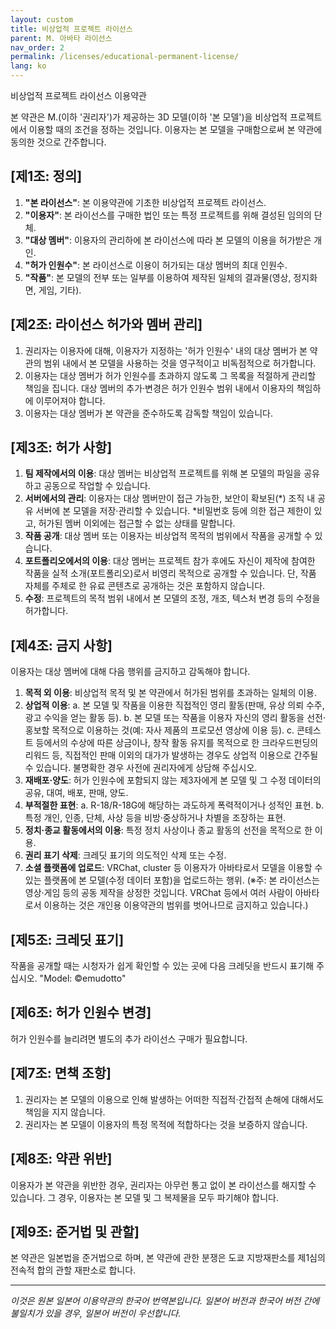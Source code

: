 ```yaml
---
layout: custom
title: 비상업적 프로젝트 라이선스
parent: M. 아바타 라이선스
nav_order: 2
permalink: /licenses/educational-permanent-license/
lang: ko
---
```


비상업적 프로젝트 라이선스 이용약관

본 약관은 M.(이하 '권리자')가 제공하는 3D 모델(이하 '본 모델')을 비상업적 프로젝트에서 이용할 때의 조건을 정하는 것입니다. 이용자는 본 모델을 구매함으로써 본 약관에 동의한 것으로 간주합니다.

## [제1조: 정의]
1.  **"본 라이선스"**: 본 이용약관에 기초한 비상업적 프로젝트 라이선스.
2.  **"이용자"**: 본 라이선스를 구매한 법인 또는 특정 프로젝트를 위해 결성된 임의의 단체.
3.  **"대상 멤버"**: 이용자의 관리하에 본 라이선스에 따라 본 모델의 이용을 허가받은 개인.
4.  **"허가 인원수"**: 본 라이선스로 이용이 허가되는 대상 멤버의 최대 인원수.
5.  **"작품"**: 본 모델의 전부 또는 일부를 이용하여 제작된 일체의 결과물(영상, 정지화면, 게임, 기타).

## [제2조: 라이선스 허가와 멤버 관리]
1.  권리자는 이용자에 대해, 이용자가 지정하는 '허가 인원수' 내의 대상 멤버가 본 약관의 범위 내에서 본 모델을 사용하는 것을 영구적이고 비독점적으로 허가합니다.
2.  이용자는 대상 멤버가 허가 인원수를 초과하지 않도록 그 목록을 적절하게 관리할 책임을 집니다. 대상 멤버의 추가·변경은 허가 인원수 범위 내에서 이용자의 책임하에 이루어져야 합니다.
3.  이용자는 대상 멤버가 본 약관을 준수하도록 감독할 책임이 있습니다.

## [제3조: 허가 사항]
1.  **팀 제작에서의 이용**: 대상 멤버는 비상업적 프로젝트를 위해 본 모델의 파일을 공유하고 공동으로 작업할 수 있습니다.
2.  **서버에서의 관리**: 이용자는 대상 멤버만이 접근 가능한, 보안이 확보된(*) 조직 내 공유 서버에 본 모델을 저장·관리할 수 있습니다.
    *비밀번호 등에 의한 접근 제한이 있고, 허가된 멤버 이외에는 접근할 수 없는 상태를 말합니다.
3.  **작품 공개**: 대상 멤버 또는 이용자는 비상업적 목적의 범위에서 작품을 공개할 수 있습니다.
4.  **포트폴리오에서의 이용**: 대상 멤버는 프로젝트 참가 후에도 자신이 제작에 참여한 작품을 실적 소개(포트폴리오)로서 비영리 목적으로 공개할 수 있습니다. 단, 작품 자체를 주체로 한 유료 콘텐츠로 공개하는 것은 포함하지 않습니다.
5.  **수정**: 프로젝트의 목적 범위 내에서 본 모델의 조정, 개조, 텍스처 변경 등의 수정을 허가합니다.

## [제4조: 금지 사항]
이용자는 대상 멤버에 대해 다음 행위를 금지하고 감독해야 합니다.
1.  **목적 외 이용**: 비상업적 목적 및 본 약관에서 허가된 범위를 초과하는 일체의 이용.
2.  **상업적 이용**:
    a. 본 모델 및 작품을 이용한 직접적인 영리 활동(판매, 유상 의뢰 수주, 광고 수익을 얻는 활동 등).
    b. 본 모델 또는 작품을 이용자 자신의 영리 활동을 선전·홍보할 목적으로 이용하는 것(예: 자사 제품의 프로모션 영상에 이용 등).
    c. 콘테스트 등에서의 수상에 따른 상금이나, 창작 활동 유지를 목적으로 한 크라우드펀딩의 리워드 등, 직접적인 판매 이외의 대가가 발생하는 경우도 상업적 이용으로 간주될 수 있습니다. 불명확한 경우 사전에 권리자에게 상담해 주십시오.
3.  **재배포·양도**: 허가 인원수에 포함되지 않는 제3자에게 본 모델 및 그 수정 데이터의 공유, 대여, 배포, 판매, 양도.
4.  **부적절한 표현**:
    a. R-18/R-18G에 해당하는 과도하게 폭력적이거나 성적인 표현.
    b. 특정 개인, 인종, 단체, 사상 등을 비방·중상하거나 차별을 조장하는 표현.
5.  **정치·종교 활동에서의 이용**: 특정 정치 사상이나 종교 활동의 선전을 목적으로 한 이용.
6.  **권리 표기 삭제**: 크레딧 표기의 의도적인 삭제 또는 수정.
7.  **소셜 플랫폼에 업로드**: VRChat, cluster 등 이용자가 아바타로서 모델을 이용할 수 있는 플랫폼에 본 모델(수정 데이터 포함)을 업로드하는 행위.
    (※주: 본 라이선스는 영상·게임 등의 공동 제작을 상정한 것입니다. VRChat 등에서 여러 사람이 아바타로서 이용하는 것은 개인용 이용약관의 범위를 벗어나므로 금지하고 있습니다.)

## [제5조: 크레딧 표기]
작품을 공개할 때는 시청자가 쉽게 확인할 수 있는 곳에 다음 크레딧을 반드시 표기해 주십시오.
"Model: ©emudotto"

## [제6조: 허가 인원수 변경]
허가 인원수를 늘리려면 별도의 추가 라이선스 구매가 필요합니다.

## [제7조: 면책 조항]
1.  권리자는 본 모델의 이용으로 인해 발생하는 어떠한 직접적·간접적 손해에 대해서도 책임을 지지 않습니다.
2.  권리자는 본 모델이 이용자의 특정 목적에 적합하다는 것을 보증하지 않습니다.

## [제8조: 약관 위반]
이용자가 본 약관을 위반한 경우, 권리자는 아무런 통고 없이 본 라이선스를 해지할 수 있습니다. 그 경우, 이용자는 본 모델 및 그 복제물을 모두 파기해야 합니다.

## [제9조: 준거법 및 관할]
본 약관은 일본법을 준거법으로 하며, 본 약관에 관한 분쟁은 도쿄 지방재판소를 제1심의 전속적 합의 관할 재판소로 합니다.

---
*이것은 원본 일본어 이용약관의 한국어 번역본입니다. 일본어 버전과 한국어 버전 간에 불일치가 있을 경우, 일본어 버전이 우선합니다.* 